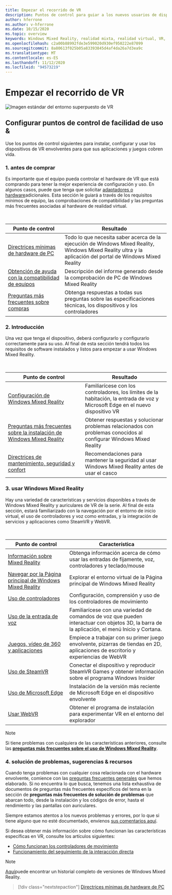 ```yaml
---
title: Empezar el recorrido de VR
description: Puntos de control para guiar a los nuevos usuarios de dispositivos de VR a través de la configuración y el uso de sus dispositivos de VR.
author: hferrone
ms.author: v-hferrone
ms.date: 10/15/2020
ms.topic: overview
keywords: Windows Mixed Reality, realidad mixta, realidad virtual, VR, MR,
ms.openlocfilehash: c2a00b88992fde3e599020d930ef950222e87099
ms.sourcegitcommit: 8a80613f025b05a83393845d4af4da26a7d3ea9c
ms.translationtype: MT
ms.contentlocale: es-ES
ms.lasthandoff: 11/12/2020
ms.locfileid: "94573219"
---
```

# <a name="start-your-vr-journey"></a>Empezar el recorrido de VR

![Imagen estándar del entorno superpuesto de VR](images/mr-win32-slates-pinspanel.png)

## <a name="setup--usability-checkpoints"></a>Configurar puntos de control de facilidad de uso &

Use los puntos de control siguientes para instalar, configurar y usar los dispositivos de VR envolventes para que sus aplicaciones y juegos cobren vida.

### <a name="1-before-you-buy"></a>1. antes de comprar

Es importante que el equipo pueda controlar el hardware de VR que está comprando para tener la mejor experiencia de configuración y uso. En algunos casos, puede que tenga que solicitar [adaptadores o hardware](recommended-adapters-for-windows-mixed-reality-capable-pcs.md)adicionales. Esta sección le guiará a través de los requisitos mínimos de equipo, las comprobaciones de compatibilidad y las preguntas más frecuentes asociadas al hardware de realidad virtual.

<br>

|  Punto de control  |  Resultado  |
| --- | --- |
| [Directrices mínimas de hardware de PC](windows-mixed-reality-minimum-pc-hardware-compatibility-guidelines.md) | Todo lo que necesita saber acerca de la ejecución de Windows Mixed Reality, Windows Mixed Reality ultra y la aplicación del portal de Windows Mixed Reality |
| [Obtención de ayuda con la compatibilidad de equipos](get-help-with-pc-compatibility.md) | Descripción del informe generado desde la comprobación de PC de Windows Mixed Reality |
| [Preguntas más frecuentes sobre compras](before-you-buy-faqs.md) | Obtenga respuestas a todas sus preguntas sobre las especificaciones técnicas, los dispositivos y los controladores |

### <a name="2-getting-started"></a>2. Introducción

Una vez que tenga el dispositivo, deberá configurarlo y configurarlo correctamente para su uso. Al final de esta sección tendrá todos los requisitos de software instalados y listos para empezar a usar Windows Mixed Reality.

<br>

|  Punto de control  |  Resultado  |
| --- | --- |
| [Configuración de Windows Mixed Reality](set-up-windows-mixed-reality.md) | Familiarícese con los controladores, los límites de la habitación, la entrada de voz y Microsoft Edge en el nuevo dispositivo VR |
| [Preguntas más frecuentes sobre la instalación de Windows Mixed Reality](wmr-setup-faq.md) | Obtener respuestas y solucionar problemas relacionados con problemas conocidos al configurar Windows Mixed Reality |
| [Directrices de mantenimiento, seguridad y confort](wmr-health-safety-comfort.md) | Recomendaciones para mantener la seguridad al usar Windows Mixed Reality antes de usar el casco  |

### <a name="3-using-windows-mixed-reality"></a>3. usar Windows Mixed Reality

Hay una variedad de características y servicios disponibles a través de Windows Mixed Reality y auriculares de VR de la serie. Al final de esta sección, estará familiarizado con la navegación por el entorno de inicio virtual, el uso de controladores y voz como entradas, y la integración de servicios y aplicaciones como SteamVR y WebVR.

<br>

|  Punto de control  |  Característica  |
| --- | --- |
| [Información sobre Mixed Reality](learn-mixed-reality.md) | Obtenga información acerca de cómo usar las entradas de fijamente, voz, controladores y teclado/mouse |
| [Navegar por la Página principal de Windows Mixed Reality](your-mixed-reality-home.md) | Explorar el entorno virtual de la Página principal de Windows Mixed Reality  |
| [Uso de controladores](controllers-in-wmr.md) | Configuración, comprensión y uso de los controladores de movimiento |
| [Uso de la entrada de voz](using-speech-in-wmr.md) | Familiarícese con una variedad de comandos de voz que pueden interactuar con objetos 3D, la barra de la aplicación, el menú Inicio y Cortana. |
| [Juegos, vídeo de 360 y aplicaciones](using-games-and-apps-in-windows-mixed-reality.md) | Empiece a trabajar con su primer juego envolvente, pizarras de tiendas en 2D, aplicaciones de escritorio y experiencias de WebVR |
| [Uso de SteamVR](using-steamvr-with-windows-mixed-reality.md) | Conectar el dispositivo y reproducir SteamVR Games y obtener información sobre el programa Windows Insider |
| [Uso de Microsoft Edge](using-microsoft-edge.md) | Instalación de la versión más reciente de Microsoft Edge en el dispositivo envolvente |
| [Usar WebVR](webvr.md) | Obtener el programa de instalación para experimentar VR en el entorno del explorador |

> [!NOTE]
> Si tiene problemas con cualquiera de las características anteriores, consulte las **[preguntas más frecuentes sobre el uso de Windows Mixed Reality](using-wmr-faq.md)**.

### <a name="4-troubleshooting-tips--resources"></a>4. solución de problemas, sugerencias & recursos

Cuando tenga problemas con cualquier cosa relacionada con el hardware envolvente, comience con las [preguntas frecuentes generales](troubleshooting-windows-mixed-reality.md) que hemos elaborado. Si no encuentra lo que busca, tenemos una lista exhaustiva de documentos de preguntas más frecuentes específicos del tema en la sección de **preguntas más frecuentes de solución de problemas** que abarcan todo, desde la instalación y los códigos de error, hasta el rendimiento y las pantallas con auriculares.

Siempre estamos atentos a los nuevos problemas y errores, por lo que si tiene alguno que no esté documentado, envíenos [sus comentarios aquí](filing-feedback.md).

Si desea obtener más información sobre cómo funcionan las características específicas en VR, consulte los artículos siguientes:

* [Cómo funcionan los controladores de movimiento](controllers-in-wmr.md)
* [Funcionamiento del seguimiento de la interacción directa](tracking-system.md)

> [!NOTE]
> [Aquí](mixed-reality-software.md)puede encontrar un historial completo de versiones de Windows Mixed Reality.

> [!div class="nextstepaction"]
> [Directrices mínimas de hardware de PC](windows-mixed-reality-minimum-pc-hardware-compatibility-guidelines.md)

<br>